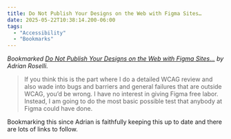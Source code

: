 ```yaml
---
title: Do Not Publish Your Designs on the Web with Figma Sites…
date: 2025-05-22T10:38:14.200-06:00
tags:
  - "Accessibility"
  - "Bookmarks"
---
```


<div class="u-bookmark-of h-cite">
<p><i>Bookmarked <a class="u-url p-name" href="https://adrianroselli.com/2025/05/do-not-publish-your-designs-on-the-web-with-figma-sites.html">Do Not Publish Your Designs on the Web with Figma Sites…</a> by <span class="p-author">Adrian Roselli</span>.</i></p>
</div>

<div class="e-content">
<blockquote>If you think this is the part where I do a detailed WCAG review and also wade into bugs and barriers and general failures that are outside WCAG, you’d be wrong. I have no interest in giving Figma free labor. Instead, I am going to do the most basic possible test that anybody at Figma could have done.</blockquote>

<p>Bookmarking this since Adrian is faithfully keeping this up to date and there are lots of links to follow.</p>
</div>